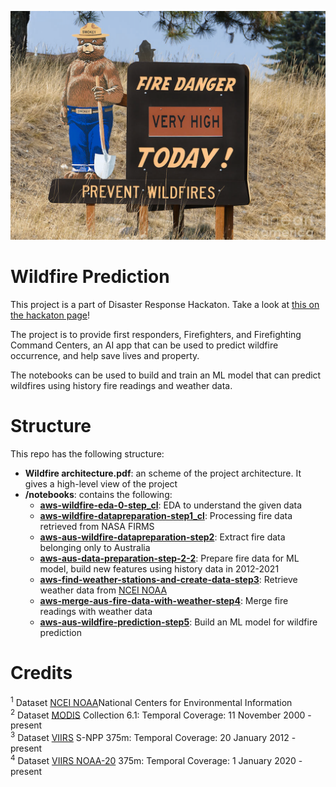 <p align="center">
  <img src="./misc/smokey-bear-wildfire.png"> 
</p>

# Wildfire Prediction

This project is a part of Disaster Response Hackaton. Take a look at [this on the hackaton page](https://devpost.com/software/wildfire-disaster)!

The project is to provide first responders, Firefighters, and Firefighting Command Centers, an AI app that can be used to predict wildfire occurrence, and help save lives and property. 


The notebooks can be used to build and train an ML model that can predict wildfires using history fire readings and weather data. 

# Structure
This repo has the following structure:
* **Wildfire architecture.pdf**: an scheme of the project architecture. It gives a high-level view of the project
* **/notebooks**: contains the following:
    * [**aws-wildfire-eda-0-step_cl**](./notebooks/aws-wildfire-eda-0-step_cl.ipynb): EDA to understand the given data
    * [**aws-wildfire-datapreparation-step1_cl**](./notebooks/aws-wildfire-datapreparation-step1_cl.ipynb): Processing fire data retrieved from NASA FIRMS
    * [**aws-aus-wildfire-datapreparation-step2**](./notebooks/aws-aus-wildfire-datapreparation-step2_cl.ipynb): Extract fire data belonging only to Australia
    * [**aws-aus-data-preparation-step-2-2**](./notebooks/aws-aus-data-preparation-step-2-2_cl.ipynb): Prepare fire data for ML model, build new features using history data in 2012-2021
    * [**aws-find-weather-stations-and-create-data-step3**](./notebooks/aws-find-weather-stations-and-create-data-step3_cl.ipynb): Retrieve weather data from [NCEI NOAA](https://www.ncei.noaa.gov/)
    * [**aws-merge-aus-fire-data-with-weather-step4**](./notebooks/aws-merge-aus-fire-data-with-weather-step4_cl.ipynb): Merge fire readings with weather data
    * [**aws-aus-wildfire-prediction-step5**](./notebooks/aws-aus-wildfire-prediction-step5_cl.ipynb): Build an ML model for wildfire prediction


# Credits

<sup>1</sup> Dataset [NCEI NOAA](https://www.ncei.noaa.gov/)National Centers for Environmental Information </br>
<sup>2</sup> Dataset [MODIS](https://earthdata.nasa.gov/earth-observation-data/near-real-time/firms/c6-mcd14dl) Collection 6.1: Temporal Coverage: 11 November 2000 - present</br>
<sup>3</sup> Dataset [VIIRS](https://ncc.nesdis.noaa.gov/VIIRS/) S-NPP 375m: Temporal Coverage: 20 January 2012 - present</br>
<sup>4</sup> Dataset [VIIRS NOAA-20](https://ncc.nesdis.noaa.gov/NOAA-20/NOAA20VIIRS.php) 375m: Temporal Coverage: 1 January 2020 - present